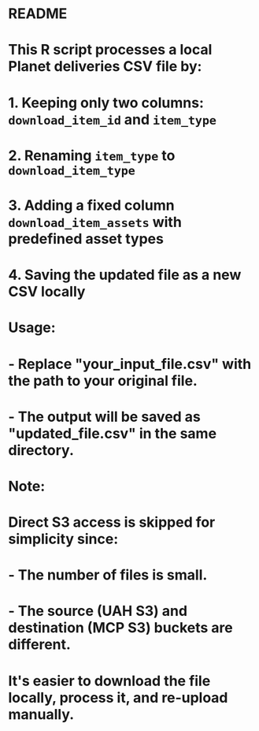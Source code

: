# README

# This R script processes a local Planet deliveries CSV file by:
# 1. Keeping only two columns: `download_item_id` and `item_type`
# 2. Renaming `item_type` to `download_item_type`
# 3. Adding a fixed column `download_item_assets` with predefined asset types
# 4. Saving the updated file as a new CSV locally

# Usage:
# - Replace "your_input_file.csv" with the path to your original file.
# - The output will be saved as "updated_file.csv" in the same directory.

# Note:
# Direct S3 access is skipped for simplicity since:
# - The number of files is small.
# - The source (UAH S3) and destination (MCP S3) buckets are different.
#   It's easier to download the file locally, process it, and re-upload manually.
